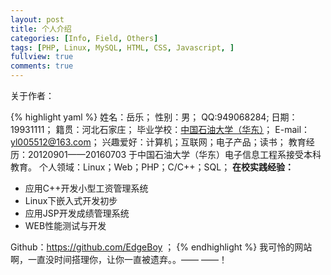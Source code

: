 ```yaml
---
layout: post
title: 个人介绍
categories: [Info, Field, Others]
tags: [PHP, Linux, MySQL, HTML, CSS, Javascript, ]
fullview: true
comments: true
---
```


关于作者：

{% highlight yaml %}
姓名：岳乐；
性别：男；
QQ:949068284;
日期：19931111；
籍贯：河北石家庄；
毕业学校：[中国石油大学（华东）](www.upc.edu.cn)；
E-mail：[yl005512@163.com](mailto:yl005512@163.com)；
兴趣爱好：计算机；互联网；电子产品；读书；
教育经历：20120901——20160703 于中国石油大学（华东）电子信息工程系接受本科教育。
个人领域：Linux；Web；PHP；C/C++；SQL；
   **在校实践经验：**
+ 应用C++开发小型工资管理系统
+ Linux下嵌入式开发初步
+ 应用JSP开发成绩管理系统
+ WEB性能测试与开发

Github：https://github.com/EdgeBoy ；
{% endhighlight %}
我可怜的网站啊，一直没时间搭理你，让你一直被遗弃。。—— ——！


